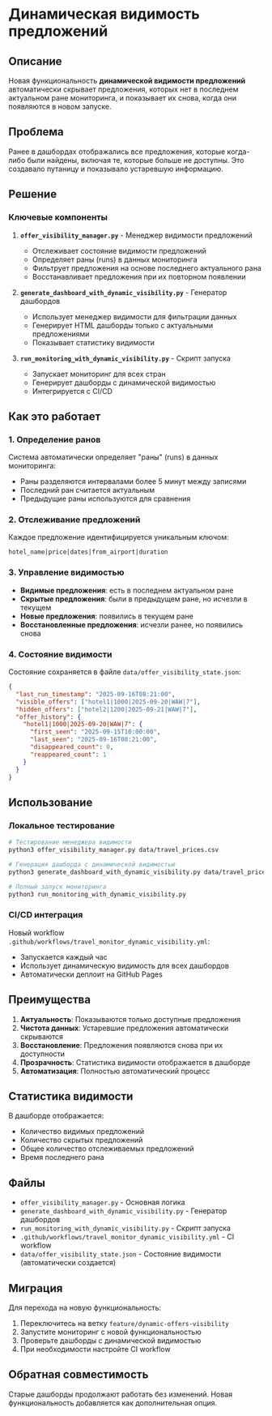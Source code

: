 # Динамическая видимость предложений

## Описание

Новая функциональность **динамической видимости предложений** автоматически скрывает предложения, которых нет в последнем актуальном ране мониторинга, и показывает их снова, когда они появляются в новом запуске.

## Проблема

Ранее в дашбордах отображались все предложения, которые когда-либо были найдены, включая те, которые больше не доступны. Это создавало путаницу и показывало устаревшую информацию.

## Решение

### Ключевые компоненты

1. **`offer_visibility_manager.py`** - Менеджер видимости предложений
   - Отслеживает состояние видимости предложений
   - Определяет раны (runs) в данных мониторинга
   - Фильтрует предложения на основе последнего актуального рана
   - Восстанавливает предложения при их повторном появлении

2. **`generate_dashboard_with_dynamic_visibility.py`** - Генератор дашбордов
   - Использует менеджер видимости для фильтрации данных
   - Генерирует HTML дашборды только с актуальными предложениями
   - Показывает статистику видимости

3. **`run_monitoring_with_dynamic_visibility.py`** - Скрипт запуска
   - Запускает мониторинг для всех стран
   - Генерирует дашборды с динамической видимостью
   - Интегрируется с CI/CD

## Как это работает

### 1. Определение ранов

Система автоматически определяет "раны" (runs) в данных мониторинга:
- Раны разделяются интервалами более 5 минут между записями
- Последний ран считается актуальным
- Предыдущие раны используются для сравнения

### 2. Отслеживание предложений

Каждое предложение идентифицируется уникальным ключом:
```
hotel_name|price|dates|from_airport|duration
```

### 3. Управление видимостью

- **Видимые предложения**: есть в последнем актуальном ране
- **Скрытые предложения**: были в предыдущем ране, но исчезли в текущем
- **Новые предложения**: появились в текущем ране
- **Восстановленные предложения**: исчезли ранее, но появились снова

### 4. Состояние видимости

Состояние сохраняется в файле `data/offer_visibility_state.json`:
```json
{
  "last_run_timestamp": "2025-09-16T08:21:00",
  "visible_offers": ["hotel1|1000|2025-09-20|WAW|7"],
  "hidden_offers": ["hotel2|1200|2025-09-21|WAW|7"],
  "offer_history": {
    "hotel1|1000|2025-09-20|WAW|7": {
      "first_seen": "2025-09-15T10:00:00",
      "last_seen": "2025-09-16T08:21:00",
      "disappeared_count": 0,
      "reappeared_count": 1
    }
  }
}
```

## Использование

### Локальное тестирование

```bash
# Тестирование менеджера видимости
python3 offer_visibility_manager.py data/travel_prices.csv

# Генерация дашборда с динамической видимостью
python3 generate_dashboard_with_dynamic_visibility.py data/travel_prices.csv index_dynamic.html

# Полный запуск мониторинга
python3 run_monitoring_with_dynamic_visibility.py
```

### CI/CD интеграция

Новый workflow `.github/workflows/travel_monitor_dynamic_visibility.yml`:
- Запускается каждый час
- Использует динамическую видимость для всех дашбордов
- Автоматически деплоит на GitHub Pages

## Преимущества

1. **Актуальность**: Показываются только доступные предложения
2. **Чистота данных**: Устаревшие предложения автоматически скрываются
3. **Восстановление**: Предложения появляются снова при их доступности
4. **Прозрачность**: Статистика видимости отображается в дашборде
5. **Автоматизация**: Полностью автоматический процесс

## Статистика видимости

В дашборде отображается:
- Количество видимых предложений
- Количество скрытых предложений
- Общее количество отслеживаемых предложений
- Время последнего рана

## Файлы

- `offer_visibility_manager.py` - Основная логика
- `generate_dashboard_with_dynamic_visibility.py` - Генератор дашбордов
- `run_monitoring_with_dynamic_visibility.py` - Скрипт запуска
- `.github/workflows/travel_monitor_dynamic_visibility.yml` - CI workflow
- `data/offer_visibility_state.json` - Состояние видимости (автоматически создается)

## Миграция

Для перехода на новую функциональность:

1. Переключитесь на ветку `feature/dynamic-offers-visibility`
2. Запустите мониторинг с новой функциональностью
3. Проверьте дашборды с динамической видимостью
4. При необходимости настройте CI workflow

## Обратная совместимость

Старые дашборды продолжают работать без изменений. Новая функциональность добавляется как дополнительная опция.
